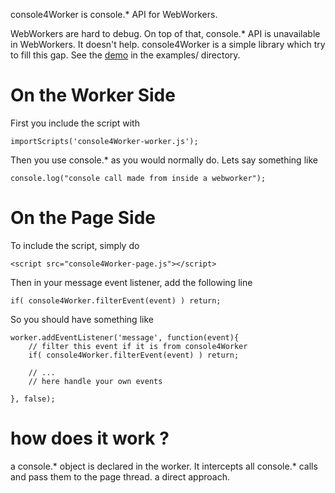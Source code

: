 console4Worker is console.* API for WebWorkers.

WebWorkers are hard to debug. On top of that, console.* API is unavailable
in WebWorkers. It doesn't help. console4Worker is a simple library which try
to fill this gap.
See the [demo](https://github.com/jeromeetienne/console4Worker/blob/master/examples/index.html)
in the examples/ directory.

# On the Worker Side

First you include the script with

    importScripts('console4Worker-worker.js');

Then you use console.* as you would normally do. Lets say something like

    console.log("console call made from inside a webworker");

# On the Page Side

To include the script, simply do

    <script src="console4Worker-page.js"></script>

Then in your message event listener, add the following line

    if( console4Worker.filterEvent(event) )	return;

So you should have something like

    worker.addEventListener('message', function(event){
        // filter this event if it is from console4Worker
        if( console4Worker.filterEvent(event) )	return;

        // ...
        // here handle your own events

    }, false);

# how does it work ?

a console.* object is declared in the worker. It intercepts all console.* calls and
pass them to the page thread. a direct approach.

